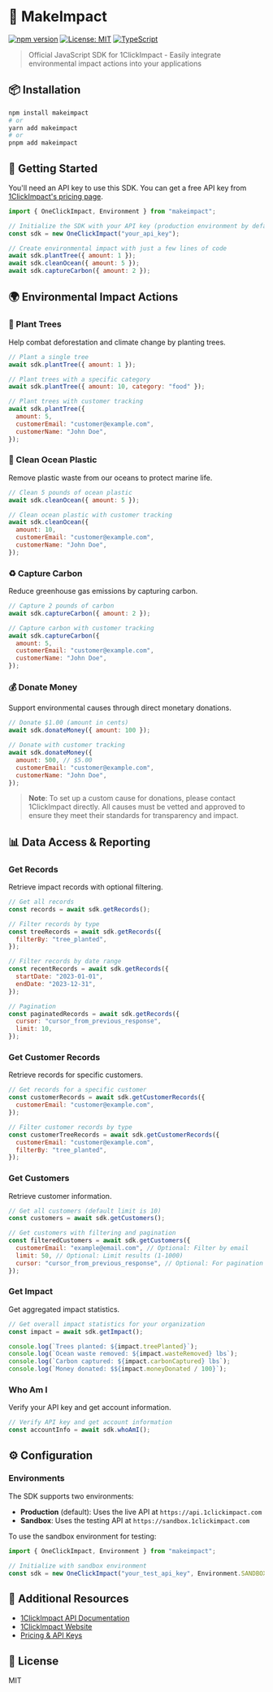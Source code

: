 # 🌱 MakeImpact

[![npm version](https://img.shields.io/npm/v/makeimpact.svg)](https://www.npmjs.com/package/makeimpact)
[![License: MIT](https://img.shields.io/badge/License-MIT-green.svg)](https://opensource.org/licenses/MIT)
[![TypeScript](https://img.shields.io/badge/TypeScript-4.9%2B-blue)](https://www.typescriptlang.org/)

> Official JavaScript SDK for 1ClickImpact - Easily integrate environmental impact actions into your applications

## 📦 Installation

```bash
npm install makeimpact
# or
yarn add makeimpact
# or
pnpm add makeimpact
```

## 🚀 Getting Started

You'll need an API key to use this SDK. You can get a free API key from [1ClickImpact's pricing page](https://www.1clickimpact.com/pricing).

```javascript
import { OneClickImpact, Environment } from "makeimpact";

// Initialize the SDK with your API key (production environment by default)
const sdk = new OneClickImpact("your_api_key");

// Create environmental impact with just a few lines of code
await sdk.plantTree({ amount: 1 });
await sdk.cleanOcean({ amount: 5 });
await sdk.captureCarbon({ amount: 2 });
```

## 🌍 Environmental Impact Actions

### 🌳 Plant Trees

Help combat deforestation and climate change by planting trees.

```javascript
// Plant a single tree
await sdk.plantTree({ amount: 1 });

// Plant trees with a specific category
await sdk.plantTree({ amount: 10, category: "food" });

// Plant trees with customer tracking
await sdk.plantTree({
  amount: 5,
  customerEmail: "customer@example.com",
  customerName: "John Doe",
});
```

### 🌊 Clean Ocean Plastic

Remove plastic waste from our oceans to protect marine life.

```javascript
// Clean 5 pounds of ocean plastic
await sdk.cleanOcean({ amount: 5 });

// Clean ocean plastic with customer tracking
await sdk.cleanOcean({
  amount: 10,
  customerEmail: "customer@example.com",
  customerName: "John Doe",
});
```

### ♻️ Capture Carbon

Reduce greenhouse gas emissions by capturing carbon.

```javascript
// Capture 2 pounds of carbon
await sdk.captureCarbon({ amount: 2 });

// Capture carbon with customer tracking
await sdk.captureCarbon({
  amount: 5,
  customerEmail: "customer@example.com",
  customerName: "John Doe",
});
```

### 💰 Donate Money

Support environmental causes through direct monetary donations.

```javascript
// Donate $1.00 (amount in cents)
await sdk.donateMoney({ amount: 100 });

// Donate with customer tracking
await sdk.donateMoney({
  amount: 500, // $5.00
  customerEmail: "customer@example.com",
  customerName: "John Doe",
});
```

> **Note**: To set up a custom cause for donations, please contact 1ClickImpact directly.
> All causes must be vetted and approved to ensure they meet their standards for transparency and impact.

## 📊 Data Access & Reporting

### Get Records

Retrieve impact records with optional filtering.

```javascript
// Get all records
const records = await sdk.getRecords();

// Filter records by type
const treeRecords = await sdk.getRecords({
  filterBy: "tree_planted",
});

// Filter records by date range
const recentRecords = await sdk.getRecords({
  startDate: "2023-01-01",
  endDate: "2023-12-31",
});

// Pagination
const paginatedRecords = await sdk.getRecords({
  cursor: "cursor_from_previous_response",
  limit: 10,
});
```

### Get Customer Records

Retrieve records for specific customers.

```javascript
// Get records for a specific customer
const customerRecords = await sdk.getCustomerRecords({
  customerEmail: "customer@example.com",
});

// Filter customer records by type
const customerTreeRecords = await sdk.getCustomerRecords({
  customerEmail: "customer@example.com",
  filterBy: "tree_planted",
});
```

### Get Customers

Retrieve customer information.

```javascript
// Get all customers (default limit is 10)
const customers = await sdk.getCustomers();

// Get customers with filtering and pagination
const filteredCustomers = await sdk.getCustomers({
  customerEmail: "example@email.com", // Optional: Filter by email
  limit: 50, // Optional: Limit results (1-1000)
  cursor: "cursor_from_previous_response", // Optional: For pagination
});
```

### Get Impact

Get aggregated impact statistics.

```javascript
// Get overall impact statistics for your organization
const impact = await sdk.getImpact();

console.log(`Trees planted: ${impact.treePlanted}`);
console.log(`Ocean waste removed: ${impact.wasteRemoved} lbs`);
console.log(`Carbon captured: ${impact.carbonCaptured} lbs`);
console.log(`Money donated: $${impact.moneyDonated / 100}`);
```

### Who Am I

Verify your API key and get account information.

```javascript
// Verify API key and get account information
const accountInfo = await sdk.whoAmI();
```

## ⚙️ Configuration

### Environments

The SDK supports two environments:

- **Production** (default): Uses the live API at `https://api.1clickimpact.com`
- **Sandbox**: Uses the testing API at `https://sandbox.1clickimpact.com`

To use the sandbox environment for testing:

```javascript
import { OneClickImpact, Environment } from "makeimpact";

// Initialize with sandbox environment
const sdk = new OneClickImpact("your_test_api_key", Environment.SANDBOX);
```

## 🔗 Additional Resources

- [1ClickImpact API Documentation](https://docs.1clickimpact.com/plant-trees)
- [1ClickImpact Website](https://www.1clickimpact.com)
- [Pricing & API Keys](https://www.1clickimpact.com/pricing)

## 📄 License

MIT
